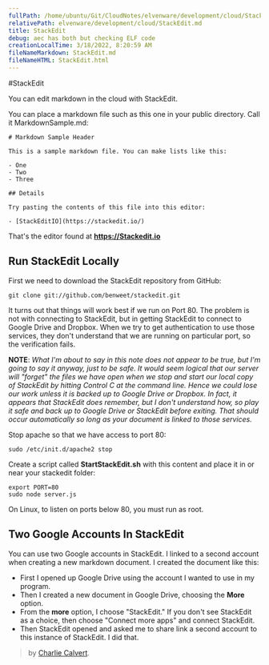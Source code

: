 ```yaml
---
fullPath: /home/ubuntu/Git/CloudNotes/elvenware/development/cloud/StackEdit.md
relativePath: elvenware/development/cloud/StackEdit.md
title: StackEdit
debug: aec has both but checking ELF code
creationLocalTime: 3/18/2022, 8:20:59 AM
fileNameMarkdown: StackEdit.md
fileNameHTML: StackEdit.html
---
```


<!-- toc -->
<!-- tocstop -->

#StackEdit

You can edit markdown in the cloud with StackEdit.

You can place a markdown file such as this one in your public directory. Call it MarkdownSample.md:

	# Markdown Sample Header

	This is a sample markdown file. You can make lists like this:

	- One
	- Two
	- Three

	## Details

	Try pasting the contents of this file into this editor:

	- [StackEditIO](https://stackedit.io/)

That's the editor found at **https://Stackedit.io**

## Run StackEdit Locally

First we need to download the StackEdit repository from GitHub:

    git clone git://github.com/benweet/stackedit.git

It turns out that things will work best if we run on Port 80. The problem is not with connecting to StackEdit, but in getting StackEdit to connect to Google Drive and Dropbox. When we try to get authentication to use those services, they don't understand that we are running on particular port, so the verification fails.

**NOTE**: *What I'm about to say in this note does not appear to be true, but I'm going to say it anyway, just to be safe. It would seem logical that our server will "forget" the files we have open when we stop and start our local copy of StackEdit by hitting Control C at the command line. Hence we could lose our work unless it is backed up to Google Drive or Dropbox. In fact, it appears that StackEdit does remember, but I don't understand how, so play it safe and back up to Google Drive or StackEdit before exiting. That should occur automatically so long as your document is linked to those services.*

Stop apache so that we have access to port 80:

    sudo /etc/init.d/apache2 stop

Create a script called **StartStackEdit.sh** with this content and place it in or near your stackedit folder:

    export PORT=80
    sudo node server.js

On Linux, to listen on ports below 80, you must run as root.

## Two Google Accounts In StackEdit

You can use two Google accounts in StackEdit. I linked to a second account when creating a new markdown document. I created the document like this:

 - First I opened up Google Drive using the account I wanted to use in my program.
 - Then I created a new document in Google Drive, choosing the **More** option.
 - From the **more** option, I choose "StackEdit." If you don't see StackEdit as a choice, then choose "Connect more apps"  and connect StackEdit.
 - Then StackEdit opened and asked me to share link a second account to this instance of StackEdit. I did that.

> by [Charlie Calvert](http://elvenware.com/charlie).
